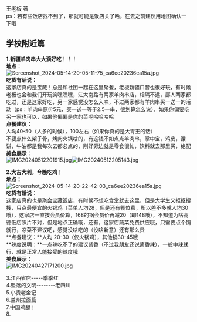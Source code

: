 王老板 著<br />ps：若有些饭店找不到了，那就可能是饭店关了哈，在去之前建议用地图确认一下哦
## 学校附近篇
**1.新疆羊肉串大大滴好吃！！！**<br />**地点：**<br />![Screenshot_2024-05-14-20-05-11-75_ca6ee20236ea15a.jpg](https://cdn.nlark.com/yuque/0/2024/jpeg/40868847/1715688395107-1ff07303-f631-4529-9266-ee4b124fc14c.jpeg#averageHue=%23878661&clientId=u9bcde8b4-9ac5-4&from=drop&height=572&id=ub9c9c037&originHeight=2772&originWidth=1240&originalType=binary&ratio=1.5&rotation=0&showTitle=false&size=1122275&status=done&style=none&taskId=ud6b8a2e5-5ffe-43ea-a60f-8733394c830&title=&width=256)<br />**吃货有话说：** <br />这家店真的是宝藏！总是和社团一起在这里聚餐，老板新疆口音也很好玩，有时候老板也会和我们开玩笑嘿嘿嘿，江大南路有两家羊肉串店，相隔不远，鄙人两家都吃过，还是这家好吃，另一家感觉没怎么入味，不过两家都有羊肉串买一送一的活动（ps：羊肉串原价5元，买一送一等于2.5一串，很划算怎么说），如果你偏要吃另一家也可以，如果他偏偏是你的菜呢哈哈哈哈<br />**点餐建议：**<br />人均40-50（人多的时候），100左右（如果你真的是大胃王的话）<br />不要点什么架子骨，烤肉火锅啥的，有这钱不如点点羊肉串，掌中宝，鸡皮，馕饼，牛油都是我每次去都必点的，刚好旁边就是零食很忙，饮料就去那里买，绝配<br />**美食展示：**<br />![IMG20240512201915.jpg](https://cdn.nlark.com/yuque/0/2024/jpeg/40868847/1715688563828-c24a027d-eee0-4d21-a892-1c8f1805bcbb.jpeg#averageHue=%23a7977e&clientId=u9bcde8b4-9ac5-4&from=ui&id=uf8a89aad&originHeight=2304&originWidth=4096&originalType=binary&ratio=1.5&rotation=0&showTitle=false&size=4521777&status=done&style=none&taskId=u241ca86d-385b-434e-842c-d30d559bb45&title=)![IMG20240512205143.jpg](https://cdn.nlark.com/yuque/0/2024/jpeg/40868847/1715688564919-8558702a-42e5-4573-8808-156c2a050a40.jpeg#averageHue=%23a68f62&clientId=u9bcde8b4-9ac5-4&from=ui&id=kSaxJ&originHeight=4096&originWidth=2304&originalType=binary&ratio=1.5&rotation=0&showTitle=false&size=5678423&status=done&style=none&taskId=uc9c86f30-12cb-4a62-ae4c-d1d66548fb9&title=)

**2.大吉大利，今晚吃鸡！**<br />**地点：**<br />![Screenshot_2024-05-14-20-22-42-03_ca6ee20236ea15a.jpg](https://cdn.nlark.com/yuque/0/2024/jpeg/40868847/1715689397367-4049fb4f-6a6c-408d-8b1b-1b8b3327e4a0.jpeg#averageHue=%23bdbba1&clientId=u9bcde8b4-9ac5-4&from=drop&height=729&id=u067e8f16&originHeight=2772&originWidth=1240&originalType=binary&ratio=1.5&rotation=0&showTitle=false&size=1118879&status=done&style=none&taskId=u007df87e-bcee-4c7d-86ff-fa1ba0c1676&title=&width=326)<br />**吃货有话说：**<br />这家店真的也是聚会宝藏饭店，有时候不想吃食堂就去这里，但是大学生又抠抠搜搜，只点最便宜的火锅鸡（菜单人均28，但是还有餐位费，所以差不多就人均30哦），这家店一直按会员价算，168的锅会员价再减20（即148哦），不知道为啥高德饭店照片不对，但是地点正确哦，还有，这家店蔬菜免费供应哦，只需要点个锅就行，凉菜不建议吧，感觉没啥吃的（没啥新意）还有那么贵<br />**点餐建议：**人均 20-30（仅火锅鸡），其他锅30-45哦<br />**辣度说明：**一点辣吃不了的建议酱香（不过我朋友还说酱香辣），一般中辣就行，就是正常人能接受的辣度哦<br />**美食展示：**<br />![IMG20240427171200.jpg](https://cdn.nlark.com/yuque/0/2024/jpeg/40868847/1715689796792-495376e7-f810-4a79-a460-43d1f8884510.jpeg#averageHue=%23a8936b&clientId=u9bcde8b4-9ac5-4&from=drop&id=u600b1a8b&originHeight=2304&originWidth=4096&originalType=binary&ratio=1.5&rotation=0&showTitle=false&size=5327520&status=done&style=none&taskId=ud0b495df-2059-4494-b611-a7c3259f209&title=)

3.江西省店-----季季红<br />4.坠落的文明--------老四川<br />5.小贵老金记<br />6.兰州拉面篇<br />7.中国鸡腿！<br />8.
